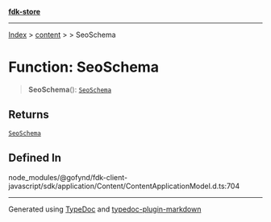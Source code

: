 [**fdk-store**](../../../README.md)
***

[Index](../../../API.md) > [content](../../README.md) > [<internal>](../README.md) > SeoSchema

# Function: SeoSchema

> **SeoSchema**(): [`SeoSchema`](../type-aliases/type-alias.SeoSchema.md)

## Returns

[`SeoSchema`](../type-aliases/type-alias.SeoSchema.md)

## Defined In

node\_modules/@gofynd/fdk-client-javascript/sdk/application/Content/ContentApplicationModel.d.ts:704

***
Generated using [TypeDoc](https://typedoc.org/) and [typedoc-plugin-markdown](https://www.npmjs.com/package/typedoc-plugin-markdown)
